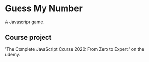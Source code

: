 # Guess My Number

A Javascript game.

## Course project

'The Complete JavaScript Course 2020: From Zero to Expert!' on the udemy.
